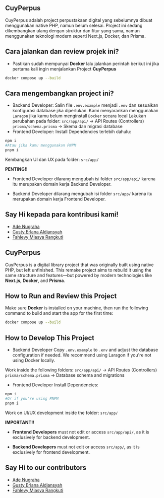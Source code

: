 ## CuyPerpus

CuyPerpus adalah project perpustakaan digital yang sebelumnya dibuat menggunakan native PHP, namun belum selesai. Project ini sedang dikembangkan ulang dengan struktur dan fitur yang sama, namun menggunakan teknologi modern seperti Next.js, Docker, dan Prisma.

## Cara jalankan dan review projek ini?

- Pastikan sudah mempunyai **Docker** lalu jalankan perintah berikut ini jika pertama kali ingin menjalankan Project **CuyPerpus**

```bash
docker compose up --build
```

## Cara mengembangkan project ini?

- Backend Developer:
  Salin file `.env.example` menjadi `.env` dan sesuaikan konfigurasi database jika diperlukan. Kami menyarankan menggunakan `Laragon` jika kamu belum menginstall `Docker` secara local
  Lakukan perubahan pada folder:
  `src/app/api/` -> API Routes (Controllers)
  `prisma/schema.prisma` -> Skema dan migrasi database
  <br>
- Frontend Developer:
  Install Dependencies terlebih dahulu:

```bash
npm i
#Atau jika kamu menggunakan PNPM
pnpm i
```

Kembangkan UI dan UX pada folder:
`src/app/`

**PENTING!!**

- Frontend Developer dilarang mengubah isi folder `src/app/api/` karena itu merupakan domain kerja Backend Developer.

- Backend Developer dilarang mengubah isi folder `src/app/` karena itu merupakan domain kerja Frontend Developer.

## Say Hi kepada para kontribusi kami!

- [Ade Nugraha](https://github.com/ade-nugraha306)
- [Gusty Erlana Aldiansyah](https://github.com/crytomzrt)
- [Fahlevy Miasya Rangkuti]()

## CuyPerpus
CuyPerpus is a digital library project that was originally built using native PHP, but left unfinished. This remake project aims to rebuild it using the same structure and features—but powered by modern technologies like **Next.js**, **Docker**, and **Prisma**.

## How to Run and Review this Project
Make sure **Docker** is installed on your machine, then run the following command to build and start the app for the first time:

```bash
docker compose up --build
```

## How to Develop This Project
- Backend Developer
Copy `.env.example` to `.env` and adjust the database configuration if needed.
We recommend using Laragon if you're not using Docker locally.

Work inside the following folders:
`src/app/api/` → API Routes (Controllers)
`prisma/schema.prisma` → Database schema and migrations

- Frontend Developer
Install Dependencies:

```bash
npm i
#Or if you're using PNPM
pnpm i
```

Work on UI/UX development inside the folder:
`src/app/`

**IMPORTANT!!**

- **Frontend Developers**  must not edit or access `src/app/api/`, as it is exclusively for backend development.

- **Backend Developers**  must not edit or access `src/app/`, as it is exclusively for frontend development.

## Say Hi to our contributors
- [Ade Nugraha](https://github.com/ade-nugraha306)
- [Gusty Erlana Aldiansyah](https://github.com/crytomzrt)
- [Fahlevy Miasya Rangkuti]()
